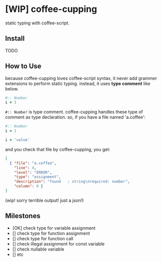 [WIP] coffee-cupping
=======================

static typing with coffee-script.

Install
-------

TODO

How to Use
-----------

because coffee-cupping loves coffee-script syntax, it never add grammer extensions to perform static typing. instead, it uses **type comment** like below.

```coffeescript
#:: Number
i = 1
```

`#:: Number` is type comment. coffee-cupping handles these type of comment as type declaration. so, if you have a file named 'a.coffee':

```coffeescript
#:: Number
i = 1

i = 'value'
```

and you check that file by coffee-cupping, you get:

```json
[
  { "file": "a.coffee",
    "line": 4,
    "level": "ERROR",
    "type": "assignment",
    "description": "found   : string\nrequired: number",
    "column": 0 }
]
```

(wip! sorry terrible output! just a json!)

Milestones
-----------

- [OK] check type for variable assignment
- [] check type for function assignment
- [] check type for function call
- [] check illegal assignment for const variable
- [] check nullable variable
- [] etc



